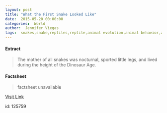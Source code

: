 ```yaml
---
layout: post
title: "What the First Snake Looked Like"
date:  2015-05-20 00:00:00 
categories:  World       
author:  Jennifer Viegas                                               
tags:  snakes,snake,reptiles,reptile,animal evolution,animal behavior,animal anatomy,animal,animals                                                                                                                                                                                                                                                                                                                                                                                                                                                                                                                                                                                                                                                                                                   
---
```



#### Extract
>The mother of all snakes was nocturnal, sported little legs, and lived during the height of the Dinosaur Age.

#### Factsheet
>factsheet unavailable

[Visit Link](http://feedproxy.google.com/~r/DiscoveryNews-Top-Stories/~3/LkVjwTZtbWs/what-the-first-snake-looked-like-150519.htm)

id:  125759 
